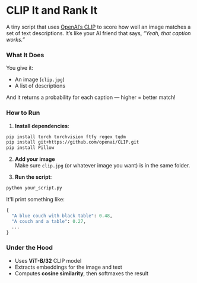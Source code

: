 # CLIP It and Rank It

A tiny script that uses [OpenAI’s CLIP](https://openai.com/research/clip) to score how well an image matches a set of text descriptions. It’s like your AI friend that says, *“Yeah, that caption works.”*

### What It Does

You give it:
- An image (`clip.jpg`)
- A list of descriptions

And it returns a probability for each caption — higher = better match!

### How to Run

1. **Install dependencies**:
```bash
pip install torch torchvision ftfy regex tqdm
pip install git+https://github.com/openai/CLIP.git
pip install Pillow
```

2. **Add your image**  
Make sure `clip.jpg` (or whatever image you want) is in the same folder.

3. **Run the script**:
```bash
python your_script.py
```

It'll print something like:
```python
{
  "A blue couch with black table": 0.48,
  "A couch and a table": 0.27,
  ...
}
```

### Under the Hood

- Uses **ViT-B/32** CLIP model
- Extracts embeddings for the image and text
- Computes **cosine similarity**, then softmaxes the result
